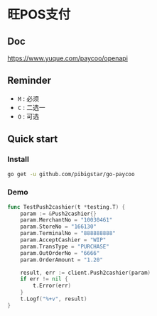 # 旺POS支付

## Doc

https://www.yuque.com/paycoo/openapi

## Reminder
- `M` : 必须
- `C` : 二选一
- `O` : 可选

## Quick start
### Install
```bash
go get -u github.com/pibigstar/go-paycoo
```
### Demo
```go
func TestPush2cashier(t *testing.T) {
	param := &Push2cashier{}
	param.MerchantNo = "10030461"
	param.StoreNo = "166130"
	param.TerminalNo = "888888888"
	param.AcceptCashier = "WIP"
	param.TransType = "PURCHASE"
	param.OutOrderNo = "6666"
	param.OrderAmount = "1.20"

	result, err := client.Push2cashier(param)
	if err != nil {
		t.Error(err)
	}
	t.Logf("%+v", result)
}
```